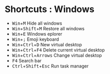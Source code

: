 # Shortcuts : Windows

- <kbd>Win</kbd>+<kbd>M</kbd> Hide all windows
- <kbd>Win</kbd>+<kbd>Shift</kbd>+<kbd>M</kbd> Restore all windows
- <kbd>Win</kbd>+<kbd>E</kbd> Windows eplorer
- <kbd>Win</kbd>+<kbd>;</kbd> Emoji keyboard
- <kbd>Win</kbd>+<kbd>Ctrl</kbd>+<kbd>D</kbd> New virtual desktop
- <kbd>Win</kbd>+<kbd>Ctrl</kbd>+<kbd>F4</kbd> Delete current virtual desktop
- <kbd>Win</kbd>+<kbd>Ctrl</kbd>+<kbd>Arrows</kbd> Change virtual desktop
- <kbd>F4</kbd> Search bar
- <kbd>Ctrl</kbd>+<kbd>Shift</kbd>+<kbd>Esc</kbd> Run task manager
